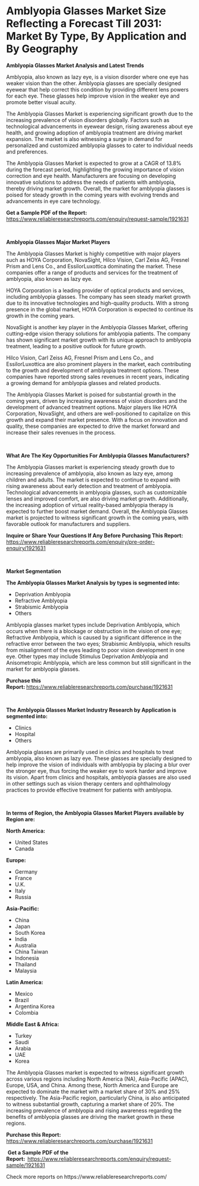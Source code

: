 <p><h1>Amblyopia Glasses Market Size Reflecting a Forecast Till 2031: Market By Type, By Application and By Geography</h1></p><p><strong>Amblyopia Glasses Market Analysis and Latest Trends</strong></p>
<p><p>Amblyopia, also known as lazy eye, is a vision disorder where one eye has weaker vision than the other. Amblyopia glasses are specially designed eyewear that help correct this condition by providing different lens powers for each eye. These glasses help improve vision in the weaker eye and promote better visual acuity.</p><p>The Amblyopia Glasses Market is experiencing significant growth due to the increasing prevalence of vision disorders globally. Factors such as technological advancements in eyewear design, rising awareness about eye health, and growing adoption of amblyopia treatment are driving market expansion. The market is also witnessing a surge in demand for personalized and customized amblyopia glasses to cater to individual needs and preferences.</p><p>The Amblyopia Glasses Market is expected to grow at a CAGR of 13.8% during the forecast period, highlighting the growing importance of vision correction and eye health. Manufacturers are focusing on developing innovative solutions to address the needs of patients with amblyopia, thereby driving market growth. Overall, the market for amblyopia glasses is poised for steady growth in the coming years with evolving trends and advancements in eye care technology.</p></p>
<p><strong>Get a Sample PDF of the Report:&nbsp;</strong> <a href="https://www.reliableresearchreports.com/enquiry/request-sample/1921631">https://www.reliableresearchreports.com/enquiry/request-sample/1921631</a></p>
<p>&nbsp;</p>
<p><strong>Amblyopia Glasses Major Market Players</strong></p>
<p><p>The Amblyopia Glasses Market is highly competitive with major players such as HOYA Corporation, NovaSight, Hilco Vision, Carl Zeiss AG, Fresnel Prism and Lens Co., and EssilorLuxottica dominating the market. These companies offer a range of products and services for the treatment of amblyopia, also known as lazy eye.</p><p>HOYA Corporation is a leading provider of optical products and services, including amblyopia glasses. The company has seen steady market growth due to its innovative technologies and high-quality products. With a strong presence in the global market, HOYA Corporation is expected to continue its growth in the coming years.</p><p>NovaSight is another key player in the Amblyopia Glasses Market, offering cutting-edge vision therapy solutions for amblyopia patients. The company has shown significant market growth with its unique approach to amblyopia treatment, leading to a positive outlook for future growth.</p><p>Hilco Vision, Carl Zeiss AG, Fresnel Prism and Lens Co., and EssilorLuxottica are also prominent players in the market, each contributing to the growth and development of amblyopia treatment options. These companies have reported strong sales revenues in recent years, indicating a growing demand for amblyopia glasses and related products.</p><p>The Amblyopia Glasses Market is poised for substantial growth in the coming years, driven by increasing awareness of vision disorders and the development of advanced treatment options. Major players like HOYA Corporation, NovaSight, and others are well-positioned to capitalize on this growth and expand their market presence. With a focus on innovation and quality, these companies are expected to drive the market forward and increase their sales revenues in the process.</p></p>
<p>&nbsp;</p>
<p><strong>What Are The Key Opportunities For Amblyopia Glasses Manufacturers?</strong></p>
<p><p>The Amblyopia Glasses market is experiencing steady growth due to increasing prevalence of amblyopia, also known as lazy eye, among children and adults. The market is expected to continue to expand with rising awareness about early detection and treatment of amblyopia. Technological advancements in amblyopia glasses, such as customizable lenses and improved comfort, are also driving market growth. Additionally, the increasing adoption of virtual reality-based amblyopia therapy is expected to further boost market demand. Overall, the Amblyopia Glasses market is projected to witness significant growth in the coming years, with favorable outlook for manufacturers and suppliers.</p></p>
<p><strong>Inquire or Share Your Questions If Any Before Purchasing This Report:</strong> <a href="https://www.reliableresearchreports.com/enquiry/pre-order-enquiry/1921631">https://www.reliableresearchreports.com/enquiry/pre-order-enquiry/1921631</a></p>
<p>&nbsp;</p>
<p><strong>Market Segmentation</strong></p>
<p><strong>The Amblyopia Glasses Market Analysis by types is segmented into:</strong></p>
<p><ul><li>Deprivation Amblyopia</li><li>Refractive Amblyopia</li><li>Strabismic Amblyopia</li><li>Others</li></ul></p>
<p><p>Amblyopia glasses market types include Deprivation Amblyopia, which occurs when there is a blockage or obstruction in the vision of one eye; Refractive Amblyopia, which is caused by a significant difference in the refractive error between the two eyes; Strabismic Amblyopia, which results from misalignment of the eyes leading to poor vision development in one eye. Other types may include Stimulus Deprivation Amblyopia and Anisometropic Amblyopia, which are less common but still significant in the market for amblyopia glasses.</p></p>
<p><strong>Purchase this Report:&nbsp;</strong><a href="https://www.reliableresearchreports.com/purchase/1921631">https://www.reliableresearchreports.com/purchase/1921631</a></p>
<p>&nbsp;</p>
<p><strong>The Amblyopia Glasses Market Industry Research by Application is segmented into:</strong></p>
<p><ul><li>Clinics</li><li>Hospital</li><li>Others</li></ul></p>
<p><p>Amblyopia glasses are primarily used in clinics and hospitals to treat amblyopia, also known as lazy eye. These glasses are specially designed to help improve the vision of individuals with amblyopia by placing a blur over the stronger eye, thus forcing the weaker eye to work harder and improve its vision. Apart from clinics and hospitals, amblyopia glasses are also used in other settings such as vision therapy centers and ophthalmology practices to provide effective treatment for patients with amblyopia.</p></p>
<p>&nbsp;</p>
<p><strong>In terms of Region, the Amblyopia Glasses Market Players available by Region are:</strong></p>
<p>
    <p> <strong> North America: </strong>
        <ul>
            <li>United States</li>
            <li>Canada</li>
        </ul>
        </p> 
    <p> <strong> Europe: </strong>
        <ul>
            <li>Germany</li>
            <li>France</li>
            <li>U.K.</li>
            <li>Italy</li>
            <li>Russia</li>
        </ul>
        </p> 
    <p> <strong> Asia-Pacific: </strong>
        <ul>
            <li>China</li>
            <li>Japan</li>
            <li>South Korea</li>
            <li>India</li>
            <li>Australia</li>
            <li>China Taiwan</li>
            <li>Indonesia</li>
            <li>Thailand</li>
            <li>Malaysia</li>
        </ul>
        </p> 
    <p> <strong> Latin America: </strong>
        <ul>
            <li>Mexico</li>
            <li>Brazil</li>
            <li>Argentina Korea</li>
            <li>Colombia</li>
        </ul>
        </p> 
    <p> <strong> Middle East & Africa: </strong>
        <ul>
            <li>Turkey</li>
            <li>Saudi</li>
            <li>Arabia</li>
            <li>UAE</li>
            <li>Korea</li>
        </ul>
    </p>
    </p>
<p><p>The Amblyopia Glasses market is expected to witness significant growth across various regions including North America (NA), Asia-Pacific (APAC), Europe, USA, and China. Among these, North America and Europe are expected to dominate the market with a market share of 30% and 25% respectively. The Asia-Pacific region, particularly China, is also anticipated to witness substantial growth, capturing a market share of 20%. The increasing prevalence of amblyopia and rising awareness regarding the benefits of amblyopia glasses are driving the market growth in these regions.</p></p>
<p><strong>Purchase this Report: </strong><a href="https://www.reliableresearchreports.com/purchase/1921631">https://www.reliableresearchreports.com/purchase/1921631</a></p>
<p>&nbsp;<strong>Get a Sample PDF of the Report:&nbsp;&nbsp;</strong><a href="https://www.reliableresearchreports.com/enquiry/request-sample/1921631">https://www.reliableresearchreports.com/enquiry/request-sample/1921631</a></p>
<p><strong></strong></p>
<p>Check more reports on https://www.reliableresearchreports.com/</p>